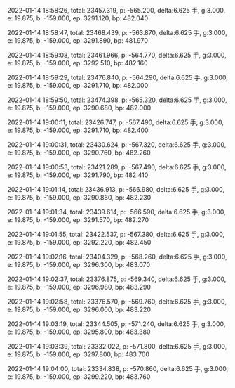 2022-01-14 18:58:26, total: 23457.319, p: -565.200, delta:6.625 手, g:3.000, e: 19.875, b: -159.000, ep: 3291.120, bp: 482.040

2022-01-14 18:58:47, total: 23468.439, p: -563.870, delta:6.625 手, g:3.000, e: 19.875, b: -159.000, ep: 3291.890, bp: 481.970

2022-01-14 18:59:08, total: 23461.966, p: -564.770, delta:6.625 手, g:3.000, e: 19.875, b: -159.000, ep: 3292.510, bp: 482.160

2022-01-14 18:59:29, total: 23476.840, p: -564.290, delta:6.625 手, g:3.000, e: 19.875, b: -159.000, ep: 3291.710, bp: 482.000

2022-01-14 18:59:50, total: 23474.398, p: -565.320, delta:6.625 手, g:3.000, e: 19.875, b: -159.000, ep: 3290.680, bp: 482.000

2022-01-14 19:00:11, total: 23426.747, p: -567.490, delta:6.625 手, g:3.000, e: 19.875, b: -159.000, ep: 3291.710, bp: 482.400

2022-01-14 19:00:31, total: 23430.624, p: -567.320, delta:6.625 手, g:3.000, e: 19.875, b: -159.000, ep: 3290.760, bp: 482.260

2022-01-14 19:00:53, total: 23421.289, p: -567.490, delta:6.625 手, g:3.000, e: 19.875, b: -159.000, ep: 3291.790, bp: 482.410

2022-01-14 19:01:14, total: 23436.913, p: -566.980, delta:6.625 手, g:3.000, e: 19.875, b: -159.000, ep: 3290.860, bp: 482.230

2022-01-14 19:01:34, total: 23439.614, p: -566.590, delta:6.625 手, g:3.000, e: 19.875, b: -159.000, ep: 3291.570, bp: 482.270

2022-01-14 19:01:55, total: 23422.537, p: -567.380, delta:6.625 手, g:3.000, e: 19.875, b: -159.000, ep: 3292.220, bp: 482.450

2022-01-14 19:02:16, total: 23404.329, p: -568.260, delta:6.625 手, g:3.000, e: 19.875, b: -159.000, ep: 3296.300, bp: 483.070

2022-01-14 19:02:37, total: 23376.875, p: -569.340, delta:6.625 手, g:3.000, e: 19.875, b: -159.000, ep: 3296.980, bp: 483.290

2022-01-14 19:02:58, total: 23376.570, p: -569.760, delta:6.625 手, g:3.000, e: 19.875, b: -159.000, ep: 3296.000, bp: 483.220

2022-01-14 19:03:19, total: 23344.505, p: -571.240, delta:6.625 手, g:3.000, e: 19.875, b: -159.000, ep: 3295.800, bp: 483.380

2022-01-14 19:03:39, total: 23332.022, p: -571.800, delta:6.625 手, g:3.000, e: 19.875, b: -159.000, ep: 3297.800, bp: 483.700

2022-01-14 19:04:00, total: 23334.838, p: -570.860, delta:6.625 手, g:3.000, e: 19.875, b: -159.000, ep: 3299.220, bp: 483.760